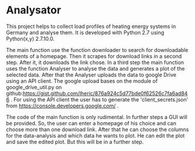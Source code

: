 # Analysator
This project helps to collect load profiles of heating energy systems in Germany and analyse them. 
It is developed with Python 2.7 using Python(x,y) 2.7.10.0.


The main function use the function downloader to search for downloadable elements of a homepage. 
Then it scrapes for download links in a second step. After it, it downloads the link chose.
In a third step the main function uses the function Analyser to analyse the data and generates a plot of the selected data.
After that the Analyser uploads the data to google Drive using an API client. The google upload bases on the module of
google_drive_util.py on github:https://gist.github.com/lheric/876a924c5d77bde0f62526c7fa6ad846 .
For using the API client the user has to generate the 'client_secrets.json' from https://console.developers.google.com/ . 

The code of the main function is only rudimental. In further steps a GUI will be provided. 
So, the user can enter a homepage of his choice and can choose more than one download link.
After that he can choose the columns for the data-analysis and which data he wants to plot.
He can edit the plot and save the edited plot.
But this will be in a further step.

